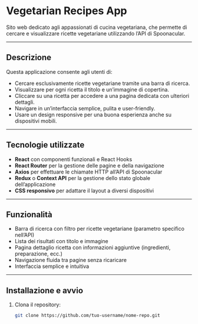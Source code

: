 # Vegetarian Recipes App

Sito web dedicato agli appassionati di cucina vegetariana, che permette di cercare e visualizzare ricette vegetariane utilizzando l’API di Spoonacular.

---

## Descrizione

Questa applicazione consente agli utenti di:

- Cercare esclusivamente ricette vegetariane tramite una barra di ricerca.
- Visualizzare per ogni ricetta il titolo e un’immagine di copertina.
- Cliccare su una ricetta per accedere a una pagina dedicata con ulteriori dettagli.
- Navigare in un’interfaccia semplice, pulita e user-friendly.
- Usare un design responsive per una buona esperienza anche su dispositivi mobili.

---

## Tecnologie utilizzate

- **React** con componenti funzionali e React Hooks
- **React Router** per la gestione delle pagine e della navigazione
- **Axios** per effettuare le chiamate HTTP all’API di Spoonacular
- **Redux** o **Context API** per la gestione dello stato globale dell’applicazione
- **CSS responsivo** per adattare il layout a diversi dispositivi

---

## Funzionalità

- Barra di ricerca con filtro per ricette vegetariane (parametro specifico nell’API)
- Lista dei risultati con titolo e immagine
- Pagina dettaglio ricetta con informazioni aggiuntive (ingredienti, preparazione, ecc.)
- Navigazione fluida tra pagine senza ricaricare
- Interfaccia semplice e intuitiva

---

## Installazione e avvio

1. Clona il repository:
   ```bash
   git clone https://github.com/tuo-username/nome-repo.git
